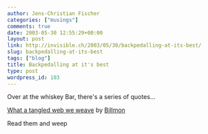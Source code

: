```yaml
---
author: Jens-Christian Fischer
categories: ["musings"]
comments: true
date: 2003-05-30 12:55:29+00:00
layout: post
link: http://invisible.ch/2003/05/30/backpedalling-at-its-best/
slug: backpedalling-at-its-best
tags: ["blog"]
title: Backpedalling at it's best
type: post
wordpress_id: 103
---
```


Over at the whiskey Bar, there's a series of quotes...

[What a tangled web we weave](http://billmon.org.v.sabren.com/archives/000172.html) by [Billmon](http://billmon.org.v.sabren.com/)

Read them and weep
